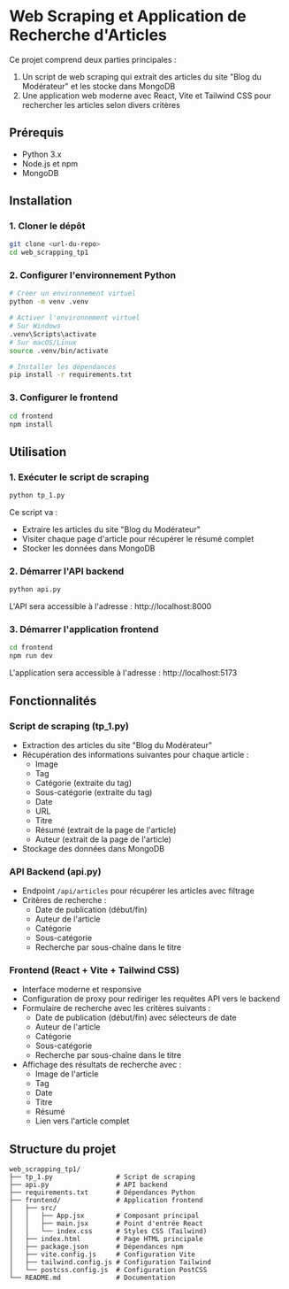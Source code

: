 # Web Scraping et Application de Recherche d'Articles

Ce projet comprend deux parties principales :
1. Un script de web scraping qui extrait des articles du site "Blog du Modérateur" et les stocke dans MongoDB
2. Une application web moderne avec React, Vite et Tailwind CSS pour rechercher les articles selon divers critères

## Prérequis

- Python 3.x
- Node.js et npm
- MongoDB

## Installation

### 1. Cloner le dépôt

```bash
git clone <url-du-repo>
cd web_scrapping_tp1
```

### 2. Configurer l'environnement Python

```bash
# Créer un environnement virtuel
python -m venv .venv

# Activer l'environnement virtuel
# Sur Windows
.venv\Scripts\activate
# Sur macOS/Linux
source .venv/bin/activate

# Installer les dépendances
pip install -r requirements.txt
```

### 3. Configurer le frontend

```bash
cd frontend
npm install
```

## Utilisation

### 1. Exécuter le script de scraping

```bash
python tp_1.py
```

Ce script va :
- Extraire les articles du site "Blog du Modérateur"
- Visiter chaque page d'article pour récupérer le résumé complet
- Stocker les données dans MongoDB

### 2. Démarrer l'API backend

```bash
python api.py
```

L'API sera accessible à l'adresse : http://localhost:8000

### 3. Démarrer l'application frontend

```bash
cd frontend
npm run dev
```

L'application sera accessible à l'adresse : http://localhost:5173

## Fonctionnalités

### Script de scraping (tp_1.py)

- Extraction des articles du site "Blog du Modérateur"
- Récupération des informations suivantes pour chaque article :
  - Image
  - Tag
  - Catégorie (extraite du tag)
  - Sous-catégorie (extraite du tag)
  - Date
  - URL
  - Titre
  - Résumé (extrait de la page de l'article)
  - Auteur (extrait de la page de l'article)
- Stockage des données dans MongoDB

### API Backend (api.py)

- Endpoint `/api/articles` pour récupérer les articles avec filtrage
- Critères de recherche :
  - Date de publication (début/fin)
  - Auteur de l'article
  - Catégorie
  - Sous-catégorie
  - Recherche par sous-chaîne dans le titre

### Frontend (React + Vite + Tailwind CSS)

- Interface moderne et responsive
- Configuration de proxy pour rediriger les requêtes API vers le backend
- Formulaire de recherche avec les critères suivants :
  - Date de publication (début/fin) avec sélecteurs de date
  - Auteur de l'article
  - Catégorie
  - Sous-catégorie
  - Recherche par sous-chaîne dans le titre
- Affichage des résultats de recherche avec :
  - Image de l'article
  - Tag
  - Date
  - Titre
  - Résumé
  - Lien vers l'article complet

## Structure du projet

```
web_scrapping_tp1/
├── tp_1.py                # Script de scraping
├── api.py                 # API backend
├── requirements.txt       # Dépendances Python
├── frontend/              # Application frontend
│   ├── src/
│   │   ├── App.jsx        # Composant principal
│   │   ├── main.jsx       # Point d'entrée React
│   │   └── index.css      # Styles CSS (Tailwind)
│   ├── index.html         # Page HTML principale
│   ├── package.json       # Dépendances npm
│   ├── vite.config.js     # Configuration Vite
│   ├── tailwind.config.js # Configuration Tailwind
│   └── postcss.config.js  # Configuration PostCSS
└── README.md              # Documentation
```
